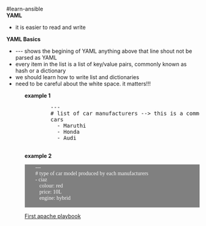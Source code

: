     
#learn-ansible
<br/>
<b>YAML</b> 
   <ul> <li> it is easier to read and write </li></ul>
<b>YAML Basics</b>
   <p> 
        <ul> 
            <li> --- shows the begining of YAML anything above that line shout not be parsed as YAML </li>
            <li> every item in the list is a list of key/value pairs, commonly known as hash or a dictionary </li>
            <li>we should learn how to write list and dictionaries </li>
            <li>need to be careful about the white space. it matters!!! </li>
        <ul>
    </p>
<p> <b> example 1 </b> </p>

<div>
    <pre>
        --- 
        # list of car manufacturers --> this is a comment starts with "#" 
        cars
          - Maruthi
          - Honda
          - Audi
    </pre>
</div>
<b>example 2 </b>
<div>
    <pre style="display: block;font-family: campriya;white-space: pre;margin: 1em 0;color: rgb(250,250,250);background-color: gray;">
        ---
        # type of car model produced by each manufacturers 
        - ciaz
           colour: red
           price: 10L
           engine: hybrid
    </pre>
</div>
<div>
    <a href="apache.yml">First apache playbook</a>
</div>

